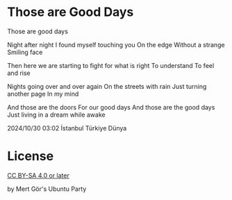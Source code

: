 # Those are Good Days

Those are good days

Night after night
I found myself touching you 
On the edge
Without a strange
Smiling face

Then here we are starting to fight 
for what is right
To understand
To feel and rise

Nights going over and over again
On the streets with rain
Just turning another page
In my mind

And those are the doors
For our good days 
And those are the good days
Just living in a dream while awake

2024/10/30 03:02 İstanbul Türkiye Dünya

# License

[CC BY-SA 4.0 or later](by-sa.markdown)

by Mert Gör's Ubuntu Party

